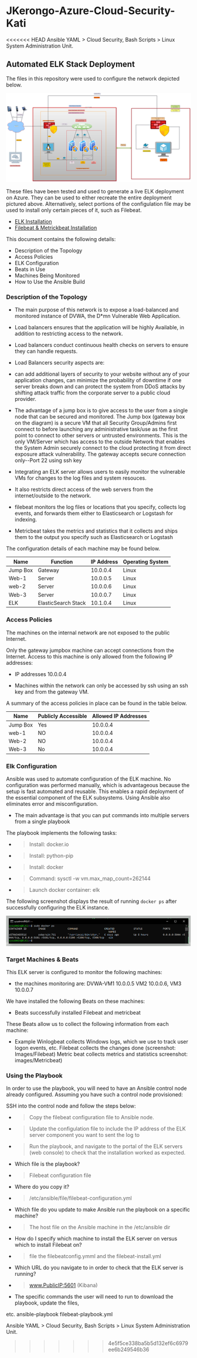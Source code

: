 # JKerongo-Azure-Cloud-Security-Kati
<<<<<<< HEAD
Ansible YAML > Cloud Security, Bash Scripts > Linux System Administration Unit.



## Automated ELK Stack Deployment

The files in this repository were used to configure the network depicted below.

![](images/NetworkDiagram.png)

These files have been tested and used to generate a live ELK deployment on Azure. They can be used to either recreate the entire deployment pictured above. Alternatively, select portions of the configulation file may be used to install only certain pieces of it, such as Filebeat.

- [ELK Installation](https://github.com/Hephzibah21/JKerongo-Azure-Cloud-Security-Kati/Elk_stack_Deployment/blop/main/Ansible/install-elk.yml)
- [Filebeat & Metrickbeat Installation](https://github.com/Hephzibah21/JKerongo-Azure-Cloud-Security-Kati/Elk_stack_Deployment/blop/main/Ansible/filebeat-metricbeat-playbook.yml) 

This document contains the following details:
- Description of the Topology
- Access Policies
- ELK Configuration
- Beats in Use
- Machines Being Monitored
- How to Use the Ansible Build


### Description of the Topology

- The main purpose of this network is to expose a load-balanced and monitored instance of DVWA, the D*mn Vulnerable Web Application.

- Load balancers ensures that the application will be highly Available, in addition to restricting access to the network. 
- Load balancers conduct continuous health checks on servers to ensure they can handle requests.

- Load Balancers security aspects are:
- can add additional layers of security to your website without any of your application changes, can minimize the probability of downtime if one server breaks down and
can protect the system from DDoS attacks by shifting attack traffic from the corporate server to a public cloud provider.

- The advantage of a jump box is to give access to the user from a single node that can be secured and monitored. The Jump box (gateway box on the diagram) is a secure VM that all Security Group/Admins first connect to before launching any administrative task/use as the first point to connect to other servers or untrusted environments. This is the only VM/Server which has access to the outside Network that enables the System Admin securely connect to the cloud protecting it from direct exposure attack vulnerability. The gateway accepts secure connection only--Port 22 using ssh key

- Integrating an ELK server allows users to easily monitor the vulnerable VMs for changes to the log files and system resouces.
- It also restricts direct access of the web servers from the internet/outside to the network.
- filebeat monitors the log files or locations that you specify, collects log events, and forwards them either to Elasticsearch or Logstash for indexing.
- Metricbeat takes the metrics and statistics that it collects and ships them to the output you specify such as Elasticsearch or Logstash

The configuration details of each machine may be found below.

| Name     | Function              | IP Address | Operating System |
|----------|----------             |------------|------------------|
| Jump Box | Gateway               | 10.0.0.4   |  Linux     |
| Web-1    | Server                | 10.0.0.5   |  Linux     |
| web-2    | Server                | 10.0.0.6   |  Linux     |
| Web-3    | Server                | 10.0.0.7   |  Linux     |
| ELK      | ElasticSearch Stack   | 10.1.0.4   |  Linux     |
### Access Policies

The machines on the internal network are not exposed to the public Internet. 

Only the gateway jumpbox machine can accept connections from the Internet. Access to this machine is only allowed from the following IP addresses:
-  IP addresses 10.0.0.4

- Machines within the network can only be accessed by ssh using an ssh key and from the gateway VM.

A summary of the access policies in place can be found in the table below.

| Name     | Publicly Accessible | Allowed IP Addresses |
|----------|---------------------|----------------------|
| Jump Box | Yes                 | 10.0.0.4             |
| web-1    | NO                  | 10.0.0.4             |
| Web-2    | NO                  | 10.0.0.4             |
| Web-3    | No                  | 10.0.0.4             |

### Elk Configuration

Ansible was used to automate configuration of the ELK machine. No configuration was performed manually, which is advantageous because the setup is fast automated and reusable. This enables a rapid deployment of the essential component of the ELK subsystems. Using Ansible also eliminates error and misconfiguration.
- The main advantage is that you can put commands into multiple servers from a single playbook

The playbook implements the following tasks:

- > Install: docker.io
- > Install: python-pip
- > Install: docker
- > Command: sysctl -w vm.max_map_count=262144
- > Launch docker container: elk

The following screenshot displays the result of running `docker ps` after successfully configuring the ELK instance.

![](images/Docker_PS.png)

### Target Machines & Beats
This ELK server is configured to monitor the following machines:
- the machines monitoring are: DVWA-VM1 10.0.0.5 VM2 10.0.0.6, VM3 10.0.0.7


We have installed the following Beats on these machines:
- Beats successfully installed Filebeat and metricbeat

These Beats allow us to collect the following information from each machine:

- Example Winlogbeat collects Windows logs, which we use to track user logon events, etc. Filebeat collects the changes done (screenshot: Images/Filebeat) Metric beat collects metrics and statistics screenshot: images/Metricbeat)

### Using the Playbook
In order to use the playbook, you will need to have an Ansible control node already configured. Assuming you have such a control node provisioned: 

SSH into the control node and follow the steps below:
- > Copy the filebeat configuration file to Ansible node.
- > Update the configulation file to include the IP address of the ELK server component you want to sent the log to
- > Run the playbook, and navigate to the portal of the ELK servers (web console) to check that the installation worked as expected.

- Which file is the playbook? 

- > Filebeat configuration file

- Where do you copy it?

- > /etc/ansible/file/filebeat-configuration.yml

- Which file do you update to make Ansible run the playbook on a specific machine?

- > The host file on the Ansible machine in the /etc/ansible dir


- How do I specify which machine to install the ELK server on versus which to install Filebeat on? 

- > file the filebeatconfig.ymml and the filebeat-install.yml

- Which URL do you navigate to in order to check that the ELK server is running?

- > www.PublicIP:5601 (Kibana)


- The specific commands the user will need to run to download the playbook, update the files, 

etc. ansible-playbook filebeat-playbook.yml
 
  Ansible YAML > Cloud Security, Bash Scripts > Linux System Administration Unit.
>>>>>>> 4e5f5ce338ba5b5d132ef6c6979ee6b249546b36
